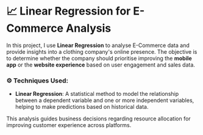 # 📈 Linear Regression for E-Commerce Analysis

In this project, I use **Linear Regression** to analyse E-Commerce data and provide insights into a clothing company's online presence. The objective is to determine whether the company should prioritise improving the **mobile app** or the **website experience** based on user engagement and sales data.

### ⚙️ Techniques Used:
- **Linear Regression**: A statistical method to model the relationship between a dependent variable and one or more independent variables, helping to make predictions based on historical data.

This analysis guides business decisions regarding resource allocation for improving customer experience across platforms.
